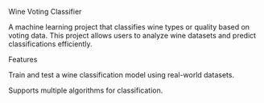 Wine Voting Classifier

A machine learning project that classifies wine types or quality based on voting data. This project allows users to analyze wine datasets and predict classifications efficiently.

Features

Train and test a wine classification model using real-world datasets.

Supports multiple algorithms for classification.
